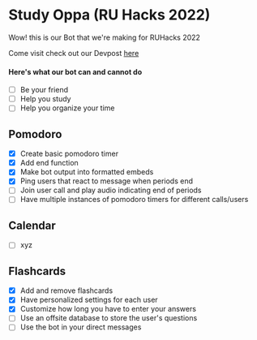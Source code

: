 # Study Oppa (RU Hacks 2022)
<p> Wow! this is our Bot that we're making for RUHacks 2022 </p>
<p> Come visit check out our Devpost <a href="https://devpost.com/software/study-oppa">here</a></p>

#### Here's what our bot can and cannot do

- [ ] Be your friend
- [ ] Help you study
- [ ] Help you organize your time

## Pomodoro
- [x] Create basic pomodoro timer
- [x] Add end function
- [x] Make bot output into formatted embeds
- [x] Ping users that react to message when periods end
- [ ] Join user call and play audio indicating end of periods
- [ ] Have multiple instances of pomodoro timers for different calls/users

## Calendar
- [ ] xyz

## Flashcards
- [x] Add and remove flashcards
- [x] Have personalized settings for each user
- [x] Customize how long you have to enter your answers
- [ ] Use an offsite database to store the user's questions
- [ ] Use the bot in your direct messages
